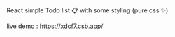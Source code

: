 React simple Todo list :clipboard: with some styling (pure css :sparkles:)

live demo :  https://xdcf7.csb.app/
